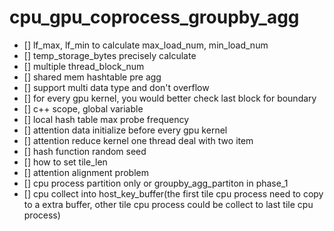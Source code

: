 # cpu_gpu_coprocess_groupby_agg

- [] lf_max, lf_min to calculate max_load_num, min_load_num
- [] temp_storage_bytes precisely calculate
- [] multiple thread_block_num
- [] shared mem hashtable pre agg
- [] support multi data type and don't overflow
- [] for every gpu kernel, you would better check last block for boundary
- [] c++ scope, global variable
- [] local hash table max probe frequency
- [] attention data initialize before every gpu kernel
- [] attention reduce kernel one thread deal with two item
- [] hash function random seed
- [] how to set tile_len
- [] attention alignment problem
- [] cpu process partition only or groupby_agg_partiton in phase_1
- [] cpu collect into host_key_buffer(the first tile cpu process need to copy to a extra buffer, other tile cpu process could be collect to last tile cpu process)